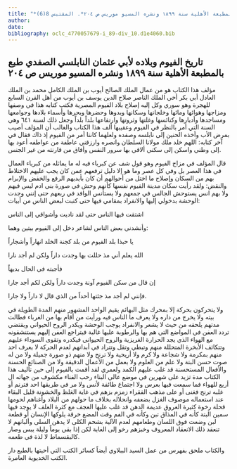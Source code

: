 ```yaml
---
title: "*مخطوطات ومطبوعات : تاريخ الفيوم وبلاده لأبي عثمان النابلسي الصفدي طبع بالمطبعة الأهلية سنة ١٨٩٩ ونشره المسيو موريس ص ٢٠٤*. المقتبس 8(6)"
author: 
date: 
bibliography: oclc_4770057679-i_89-div_10.d1e4060.bib
---
```




##  تاريخ الفيوم وبلاده   لأبي عثمان النابلسي الصفدي طبع بالمطبعة الأهلية   سنة  ١٨٩٩  ونشره المسيو موريس ص  ٢٠٤ 


 مؤلف هذا الكتاب هو من عمال الملك الصالح أيوب بن الملك الكامل محمد بن الملك العادل أبي بكر أخي الملك الناصر صلاح الدين يوسف بن أيوب من أهل القرن السابع للهجرة   وهو سوري وكل إليه إصلاح بلاد الفيوم المصرية فكتب كتابه هذا في وصفها ومزاجها وهوائها ومائها وخلجانها وسكانها وبدوها وحضرها وبحرها وأسماء بلادها وجوامعها ومساجدها وأديارها وكنائسها وغلتها وثروتها وارتفاعها بلداً بلداً وجعل ذلك لسنة  ٦٤١  وهي السنة التي أمر بالنظر في الفيوم وعقيبها  ألف  هذا الكتاب والغالب أن المؤلف أصيب بمرض الأب وأخذه الحنين إلى نابلسه وصفده ولعلهما كانتا أمر من الفيوم إذ ذاك فقال في آخر كتابه: اللهم خلد ملك مولانا السلطان وانصره وارزقني عاطفة من عواطفه أعود بها إلى وطني واسكن إلى سكني ألاقي بها سرور النفس وأفاق من قارنته من غير الجنس. 

 قال المؤلف في مزاج الفيوم وهو قول شف عن كبرياء فيه له ما يماثله من كبرياء العمال في هذا العصر بل وفي كل عصر وما هو إلا دليل ترفعهم عمن كان يجب عليهم الاختلاط بهم من السكان وإصلاح ما اختل من أحوالهم أن كان بأيديهم الرفع والخفض والإبرام والنقض: ولقد رأيت سكان مدينة الفيوم نفسها كأنهم وحش في صورة بني ادم ليس فيهم ولا بهم انس يستوحش الجالس في جمعهم ولا يستأنس الوافد في ربعهم حتى إنني وجدت الوحشة بدخولي إليها والانفراد بمقامي فيها حتى كتبت لبعض الناس من أبيات: 

 اشتقت فيها الناس حتى لقد   ناديت وأشواقي إلى الناس  

 وأنشدني بعض الناس لشاعر دخل إلى الفيوم بيتين وهما: 

 يا حبذا بلد الفيوم من بلد   كجنة الخلد انهاراً وأشجاراً  

 الله يعلم أني مذ حللت بها   وجدت داراً ولكن لم أجد نارا  

 فأجبته في الحال بديهاً 

 إن قال من سكن الفيوم آونة   وجدت داراً ولكن لكم أجد جارا  

 فإنني لم أجد مذ جئتها أحداً   من الذي قال لا داراً ولا جارا.  

 ولا يتحركون بحركة إلا بمحرك مثل البهائم يقيم الواحد المشهور منهم المدة الطويلة في بيته ولا يخرج من داره ولا يعرف ما الناس فيه ورأيت من أقام بها من الغرباء فطالت مدتهم يلحقه من حيث لا يشعر والانفراد يوجب الوحشة ويكدر الروح الحيواني ويقتضي تردد العفن في المواضع التي هم بها والرطوبة عليها غالبة فيتراجع العفن إليهم يستنشقونه مع الهواء الذي يجد الحرارة الغريزية والروح الحيواني فيكدره وتقوى السوداء عليهم   وتتكاثف الأبخرة المتحللة منهم وتبطي وتقل وتتراد في أبدانهم لعدم الحركة لا يعرف  احد  منهم بمكرمة ولا شجاعة ولا كرم ولا أريحية ولا ترنح ولا منهم ذو صورة جميلة ولا من له صوت حسن البتة ولا علم من العلوم ولا بعمل من الأعمال الدقيقة ولا من الصنائع الحسنة والأفعال المستحسنة قد غلب عليهم الكمد ولعمري لقد أقمت بالفيوم إلى حين تأليف هذا الكتاب مدة تزيد على شهرين في موضع عالي البناء رحب الفناء مكشوف من جهاته ال  أربع  للهواء فما سمعت فيها بعرس ولا اجتماع طائفة لأنس ولا مر في طريقها  احد  فترنم أو غلبه ترنح فغنى أو على مذهب الفقراء زمزم بزهم في غاية الغلظ والخشونة قليل البقاء عند استعماله موصوف الغزل بضعفه وانحلاله بخلاف ما حولهم من البلاد وأغناهم لحومها قحلة رخوة كثيرة العروق عديمة الدهن قد غلب عليها العجف مع كثرة العلف لا يوجد فيها سمين البتة كأنه في المذاق تبن وكأنه في الفم وقت المضغ خرقة يلوكها الإنسان أو قطعة لبن وضعت فوق اللسان وطعامهم لعدم الآلية بشحم الكلى لا يدهن السلى وألبانهم لا تنعقد ذلك الانعقاد المعروف وخبزهم رخو إلى الغاية لكن إذا بقي يوماً وليلة يبس وصار كالبقسماط لا لذة في طعمه. 

 والكتاب ملحق بفهرس من عمل السيد الببلاوي أيضاً كسائر الكتب التي أحيتها بالطبع دار الكتب الخديوية العامرة. 
